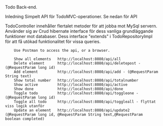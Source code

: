Todo Back-end.

Inledning
Simpelt API för TodoMVC-operationer. Se nedan för API

TodoController innehåller flertalet metoder för att jobba mot MySql servern. Använder sig av Crud hibernate interface för dess vanliga grundläggande funktioner mot databaser. Dess interface "extends" i TodoRepositoryImpl för att få utökad funktionalitet för vissa queries.


		Use Postman to access the api, or a browser.

		Show all elements   http://localhost:8080/api/all
		Delete element      http://localhost:8080/api/deletepost - (@RequestParam long id)
		Add element         http://localhost:8080/api/add - (@RequestParam String text)
		Show total number   http://localhost:8080/api/totalnumber
		Show active         http://localhost:8080/api/active
		Show done           http://localhost:8080/api/done
		Toggle todo         http://localhost:8080/api/toggleone - (@RequestParam long id)
		Toggle all todo     http://localhost:8080/api/toggleall - flyttat viss logik utanför
		Update an element   http://localhost:8080/api/update2 (@RequestParam long id, @RequestParam String text,@RequestParam boolean completed)
		
